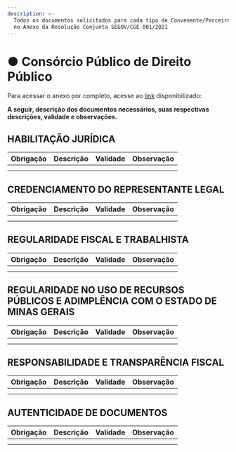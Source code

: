 ```yaml
---
description: >-
  Todos os documentos solicitados para cada tipo de Convenente/Parceiro constam
  no Anexo da Resolução Conjunta SEGOV/CGE 001/2021
---
```


# ● Consórcio Público de Direito Público

Para acessar o anexo por completo, acesse ao [link](https://www.portalcagec.mg.gov.br/wp-content/uploads/arquivos/legislacao/resolucoes/resolucao\_conjunta\_segov\_cge\_01\_2022\_27\_01\_2022\_SEI.pdf) disponibilizado:

**A seguir, descrição dos documentos necessários, suas respectivas descrições, validade e observações.**

## **HABILITAÇÃO JURÍDICA**

| Obrigação | Descrição | Validade | Observação |
| --------- | --------- | :------: | ---------- |
|           |           |          |            |
|           |           |          |            |

## **CREDENCIAMENTO DO REPRESENTANTE LEGAL**

| Obrigação | Descrição | Validade | Observação |
| --------- | --------- | :------: | ---------- |
|           |           |          |            |
|           |           |          |            |

## **REGULARIDADE FISCAL E TRABALHISTA**

| Obrigação | Descrição | Validade | Observação |
| --------- | --------- | :------: | ---------- |
|           |           |          |            |
|           |           |          |            |

## **REGULARIDADE NO USO DE RECURSOS PÚBLICOS E ADIMPLÊNCIA COM O ESTADO DE  MINAS GERAIS**

| Obrigação | Descrição | Validade | Observação |
| --------- | --------- | :------: | ---------- |
|           |           |          |            |
|           |           |          |            |

## **RESPONSABILIDADE E TRANSPARÊNCIA FISCAL**

| Obrigação | Descrição | Validade | Observação |
| --------- | --------- | :------: | ---------- |
|           |           |          |            |
|           |           |          |            |

## **AUTENTICIDADE DE DOCUMENTOS**

| Obrigação | Descrição | Validade | Observação |
| --------- | --------- | :------: | ---------- |
|           |           |          |            |
|           |           |          |            |

